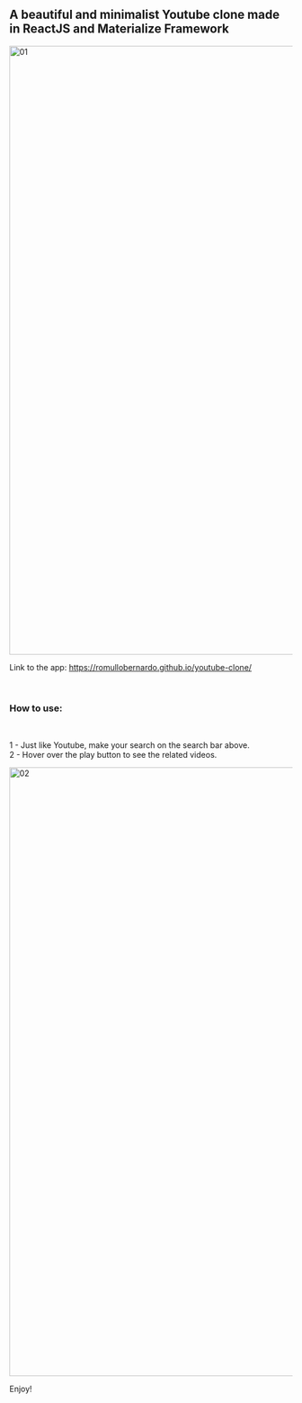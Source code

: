 ## A beautiful and minimalist Youtube clone made in ReactJS and Materialize Framework

<img width="1081" alt="01" src="https://user-images.githubusercontent.com/40496625/44542071-cfd8b500-a6d9-11e8-806e-da63f97dea14.png">

<br />

Link to the app: https://romullobernardo.github.io/youtube-clone/

<br />

### How to use:

<br />

1 - Just like Youtube, make your search on the search bar above. <br />
2 - Hover over the play button to see the related videos.

<img width="1081" alt="02" src="https://user-images.githubusercontent.com/40496625/44543128-b5eca180-a6dc-11e8-99e5-4f3e7113d4f2.png">

<br />

Enjoy!
